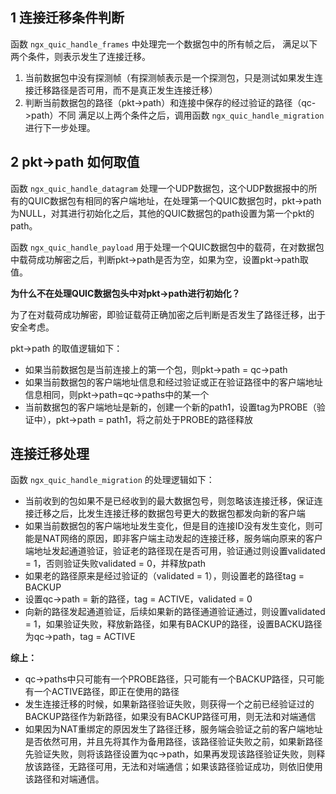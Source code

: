 ## 1 连接迁移条件判断
函数 `ngx_quic_handle_frames` 中处理完一个数据包中的所有帧之后， 满足以下两个条件，则表示发生了连接迁移。
1. 当前数据包中没有探测帧（有探测帧表示是一个探测包，只是测试如果发生连接迁移路径是否可用，而不是真正发生连接迁移）
2. 判断当前数据包的路径（pkt->path）和连接中保存的经过验证的路径（qc->path）不同
满足以上两个条件之后，调用函数 `ngx_quic_handle_migration` 进行下一步处理。

## 2 pkt->path 如何取值
函数 `ngx_quic_handle_datagram` 处理一个UDP数据包，这个UDP数据报中的所有的QUIC数据包有相同的客户端地址，在处理第一个QUIC数据包时，pkt->path为NULL，对其进行初始化之后，其他的QUIC数据包的path设置为第一个pkt的path。

函数 `ngx_quic_handle_payload` 用于处理一个QUIC数据包中的载荷，在对数据包中载荷成功解密之后，判断pkt->path是否为空，如果为空，设置pkt->path取值。

**为什么不在处理QUIC数据包头中对pkt->path进行初始化？**

为了在对载荷成功解密，即验证载荷正确加密之后判断是否发生了路径迁移，出于安全考虑。

pkt->path 的取值逻辑如下：
- 如果当前数据包是当前连接上的第一个包，则pkt->path = qc->path
- 如果当前数据包的客户端地址信息和经过验证或正在验证路径中的客户端地址信息相同，则pkt->path=qc->paths中的某一个
- 当前数据包的客户端地址是新的，创建一个新的path1，设置tag为PROBE（验证中），pkt->path = path1，将之前处于PROBE的路径释放

## 连接迁移处理
函数 `ngx_quic_handle_migration` 的处理逻辑如下：
- 当前收到的包如果不是已经收到的最大数据包号，则忽略该连接迁移，保证连接迁移之后，比发生连接迁移的数据包号更大的数据包都发向新的客户端
- 如果当前数据包的客户端地址发生变化，但是目的连接ID没有发生变化，则可能是NAT网络的原因，即非客户端主动发起的连接迁移，服务端向原来的客户端地址发起通道验证，验证老的路径现在是否可用，验证通过则设置validated = 1，否则验证失败validated = 0，并释放path
- 如果老的路径原来是经过验证的（validated = 1），则设置老的路径tag = BACKUP
- 设置qc->path = 新的路径，tag = ACTIVE，validated = 0
- 向新的路径发起通道验证，后续如果新的路径通道验证通过，则设置validated = 1，如果验证失败，释放新路径，如果有BACKUP的路径，设置BACKU路径为qc->path，tag = ACTIVE

**综上：**
- qc->paths中只可能有一个PROBE路径，只可能有一个BACKUP路径，只可能有一个ACTIVE路径，即正在使用的路径
- 发生连接迁移的时候，如果新路径验证失败，则获得一个之前已经验证过的BACKUP路径作为新路径，如果没有BACKUP路径可用，则无法和对端通信
- 如果因为NAT重绑定的原因发生了路径迁移，服务端会验证之前的客户端地址是否依然可用，并且先将其作为备用路径，该路径验证失败之前，如果新路径先验证失败，则将该路径设置为qc->path，如果再发现该路径验证失败，则释放该路径，无路径可用，无法和对端通信；如果该路径验证成功，则依旧使用该路径和对端通信。



